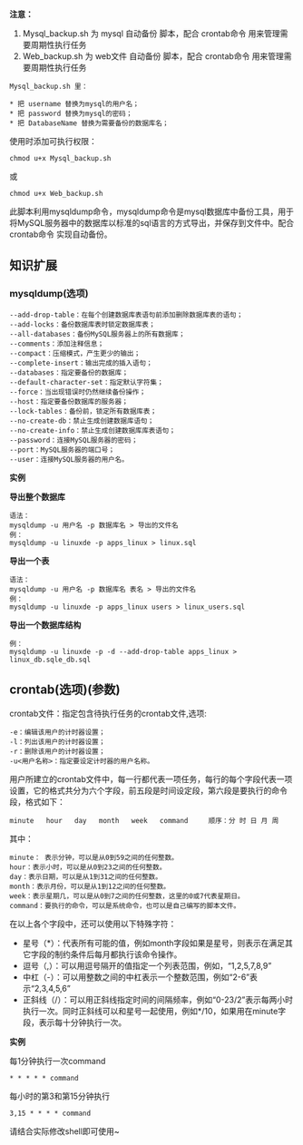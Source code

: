 **注意：**

   1. Mysql_backup.sh 为 mysql 自动备份 脚本，配合 crontab命令 用来管理需要周期性执行任务
   2. Web_backup.sh   为 web文件 自动备份 脚本，配合 crontab命令 用来管理需要周期性执行任务
  
 ``` 
 Mysql_backup.sh 里：
  
* 把 username 替换为mysql的用户名；
* 把 password 替换为mysql的密码； 
* 把 DatabaseName 替换为需要备份的数据库名；

```

使用时添加可执行权限：
```
chmod u+x Mysql_backup.sh 
```
或
```
chmod u+x Web_backup.sh
```

此脚本利用mysqldump命令，mysqldump命令是mysql数据库中备份工具，用于将MySQL服务器中的数据库以标准的sql语言的方式导出，并保存到文件中。配合 crontab命令 实现自动备份。 


## 知识扩展 


### mysqldump(选项)
```
--add-drop-table：在每个创建数据库表语句前添加删除数据库表的语句；
--add-locks：备份数据库表时锁定数据库表；
--all-databases：备份MySQL服务器上的所有数据库；
--comments：添加注释信息；
--compact：压缩模式，产生更少的输出；
--complete-insert：输出完成的插入语句；
--databases：指定要备份的数据库；
--default-character-set：指定默认字符集；
--force：当出现错误时仍然继续备份操作；
--host：指定要备份数据库的服务器；
--lock-tables：备份前，锁定所有数据库表；
--no-create-db：禁止生成创建数据库语句；
--no-create-info：禁止生成创建数据库库表语句；
--password：连接MySQL服务器的密码；
--port：MySQL服务器的端口号；
--user：连接MySQL服务器的用户名。

```
**实例**

**导出整个数据库**
```
语法：
mysqldump -u 用户名 -p 数据库名 > 导出的文件名
例：
mysqldump -u linuxde -p apps_linux > linux.sql

```
**导出一个表**
```
语法：
mysqldump -u 用户名 -p 数据库名 表名 > 导出的文件名
例：
mysqldump -u linuxde -p apps_linux users > linux_users.sql
```
**导出一个数据库结构** 
```
例：
mysqldump -u linuxde -p -d --add-drop-table apps_linux > linux_db.sqle_db.sql
```

## crontab(选项)(参数)

crontab文件：指定包含待执行任务的crontab文件,选项:
```
-e：编辑该用户的计时器设置；
-l：列出该用户的计时器设置；
-r：删除该用户的计时器设置；
-u<用户名称>：指定要设定计时器的用户名称。
```
用户所建立的crontab文件中，每一行都代表一项任务，每行的每个字段代表一项设置，它的格式共分为六个字段，前五段是时间设定段，第六段是要执行的命令段，格式如下：
```
minute   hour   day   month   week   command     顺序：分 时 日 月 周
```
其中：
```
minute： 表示分钟，可以是从0到59之间的任何整数。
hour：表示小时，可以是从0到23之间的任何整数。
day：表示日期，可以是从1到31之间的任何整数。
month：表示月份，可以是从1到12之间的任何整数。
week：表示星期几，可以是从0到7之间的任何整数，这里的0或7代表星期日。
command：要执行的命令，可以是系统命令，也可以是自己编写的脚本文件。
```
在以上各个字段中，还可以使用以下特殊字符：

* 星号（*）：代表所有可能的值，例如month字段如果是星号，则表示在满足其它字段的制约条件后每月都执行该命令操作。
* 逗号（,）：可以用逗号隔开的值指定一个列表范围，例如，“1,2,5,7,8,9”
* 中杠（-）：可以用整数之间的中杠表示一个整数范围，例如“2-6”表示“2,3,4,5,6”
* 正斜线（/）：可以用正斜线指定时间的间隔频率，例如“0-23/2”表示每两小时执行一次。同时正斜线可以和星号一起使用，例如*/10，如果用在minute字段，表示每十分钟执行一次。

**实例**

每1分钟执行一次command
```
* * * * * command
```

每小时的第3和第15分钟执行
```
3,15 * * * * command
```

请结合实际修改shell即可使用~
